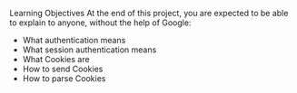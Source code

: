 Learning Objectives
At the end of this project, you are expected to be able to explain to anyone, without the help of Google:

- What authentication means
- What session authentication means
- What Cookies are
- How to send Cookies
- How to parse Cookies
